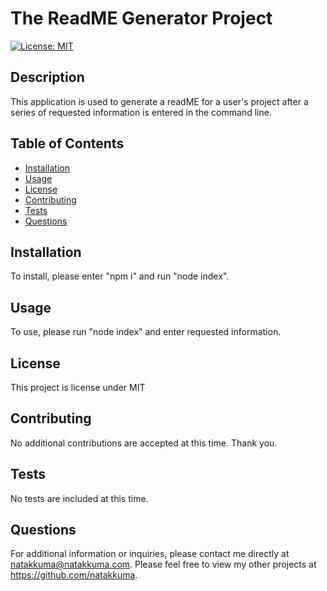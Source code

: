 # The ReadME Generator Project

  [![License: MIT](https://img.shields.io/badge/License-MIT-yellow.svg)](https://opensource.org/licenses/MIT)
  
  ## Description 
  This application is used to generate a readME for a user's project after a series of requested information is entered in the command line.

  ## Table of Contents
  * [Installation](#installation)
  * [Usage](#usage)
  * [License](#license)
  * [Contributing](#contributing)
  * [Tests](#tests)
  * [Questions](#questions)
  
  ## Installation 
  To install, please enter "npm i" and run "node index".

  ## Usage 
  To use, please run "node index" and enter requested information.

  ## License 
  This project is license under MIT

  ## Contributing 
  No additional contributions are accepted at this time. Thank you.

  ## Tests
  No tests are included at this time.

  ## Questions
  For additional information or inquiries, please contact me directly at natakkuma@natakkuma.com. Please feel free to view my other projects at https://github.com/natakkuma.

